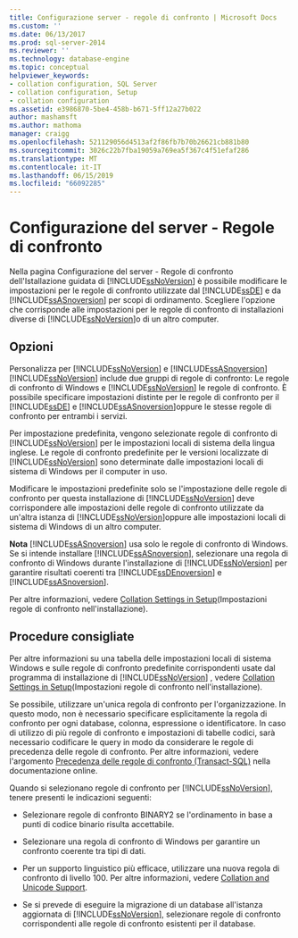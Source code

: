 ```yaml
---
title: Configurazione server - regole di confronto | Microsoft Docs
ms.custom: ''
ms.date: 06/13/2017
ms.prod: sql-server-2014
ms.reviewer: ''
ms.technology: database-engine
ms.topic: conceptual
helpviewer_keywords:
- collation configuration, SQL Server
- collation configuration, Setup
- collation configuration
ms.assetid: e3986870-5be4-458b-b671-5ff12a27b022
author: mashamsft
ms.author: mathoma
manager: craigg
ms.openlocfilehash: 521129056d4513af2f86fb7b70b26621cb881b80
ms.sourcegitcommit: 3026c22b7fba19059a769ea5f367c4f51efaf286
ms.translationtype: MT
ms.contentlocale: it-IT
ms.lasthandoff: 06/15/2019
ms.locfileid: "66092285"
---
```

# <a name="server-configuration---collation"></a>Configurazione del server - Regole di confronto
  Nella pagina Configurazione del server - Regole di confronto dell'Istallazione guidata di [!INCLUDE[ssNoVersion](../../includes/ssnoversion-md.md)] è possibile modificare le impostazioni per le regole di confronto utilizzate dal [!INCLUDE[ssDE](../../includes/ssde-md.md)] e da [!INCLUDE[ssASnoversion](../../includes/ssasnoversion-md.md)] per scopi di ordinamento. Scegliere l'opzione che corrisponde alle impostazioni per le regole di confronto di installazioni diverse di [!INCLUDE[ssNoVersion](../../includes/ssnoversion-md.md)]o di un altro computer.  
  
## <a name="options"></a>Opzioni  
 Personalizza per [!INCLUDE[ssNoVersion](../../includes/ssnoversion-md.md)] e [!INCLUDE[ssASnoversion](../../includes/ssasnoversion-md.md)]  
 [!INCLUDE[ssNoVersion](../../includes/ssnoversion-md.md)] include due gruppi di regole di confronto: Le regole di confronto di Windows e [!INCLUDE[ssNoVersion](../../includes/ssnoversion-md.md)] le regole di confronto. È possibile specificare impostazioni distinte per le regole di confronto per il [!INCLUDE[ssDE](../../includes/ssde-md.md)] e [!INCLUDE[ssASnoversion](../../includes/ssasnoversion-md.md)]oppure le stesse regole di confronto per entrambi i servizi.  
  
 Per impostazione predefinita, vengono selezionate regole di confronto di [!INCLUDE[ssNoVersion](../../includes/ssnoversion-md.md)] per le impostazioni locali di sistema della lingua inglese. Le regole di confronto predefinite per le versioni localizzate di [!INCLUDE[ssNoVersion](../../includes/ssnoversion-md.md)] sono determinate dalle impostazioni locali di sistema di Windows per il computer in uso.  
  
 Modificare le impostazioni predefinite solo se l'impostazione delle regole di confronto per questa installazione di [!INCLUDE[ssNoVersion](../../includes/ssnoversion-md.md)] deve corrispondere alle impostazioni delle regole di confronto utilizzate da un'altra istanza di [!INCLUDE[ssNoVersion](../../includes/ssnoversion-md.md)]oppure alle impostazioni locali di sistema di Windows di un altro computer.  
  
 **Nota** [!INCLUDE[ssASnoversion](../../includes/ssasnoversion-md.md)] usa solo le regole di confronto di Windows. Se si intende installare [!INCLUDE[ssASnoversion](../../includes/ssasnoversion-md.md)], selezionare una regola di confronto di Windows durante l'installazione di [!INCLUDE[ssNoVersion](../../includes/ssnoversion-md.md)] per garantire risultati coerenti tra [!INCLUDE[ssDEnoversion](../../includes/ssdenoversion-md.md)] e [!INCLUDE[ssASnoversion](../../includes/ssasnoversion-md.md)].  
  
 Per altre informazioni, vedere [Collation Settings in Setup](https://go.microsoft.com/fwlink/?LinkId=190977)(Impostazioni regole di confronto nell'installazione).  
  
## <a name="best-practices"></a>Procedure consigliate  
 Per altre informazioni su una tabella delle impostazioni locali di sistema Windows e sulle regole di confronto predefinite corrispondenti usate dal programma di installazione di [!INCLUDE[ssNoVersion](../../includes/ssnoversion-md.md)] , vedere [Collation Settings in Setup](https://go.microsoft.com/fwlink/?LinkId=190977)(Impostazioni regole di confronto nell'installazione).  
  
 Se possibile, utilizzare un'unica regola di confronto per l'organizzazione. In questo modo, non è necessario specificare esplicitamente la regola di confronto per ogni database, colonna, espressione o identificatore. In caso di utilizzo di più regole di confronto e impostazioni di tabelle codici, sarà necessario codificare le query in modo da considerare le regole di precedenza delle regole di confronto. Per altre informazioni, vedere l'argomento [Precedenza delle regole di confronto &#40;Transact-SQL&#41;](/sql/t-sql/statements/collation-precedence-transact-sql) nella documentazione online.  
  
 Quando si selezionano regole di confronto per [!INCLUDE[ssNoVersion](../../includes/ssnoversion-md.md)], tenere presenti le indicazioni seguenti:  
  
-   Selezionare regole di confronto BINARY2 se l'ordinamento in base a punti di codice binario risulta accettabile.  
  
-   Selezionare una regola di confronto di Windows per garantire un confronto coerente tra tipi di dati.  
  
-   Per un supporto linguistico più efficace, utilizzare una nuova regola di confronto di livello 100. Per altre informazioni, vedere [Collation and Unicode Support](../../relational-databases/collations/collation-and-unicode-support.md).  
  
-   Se si prevede di eseguire la migrazione di un database all'istanza aggiornata di [!INCLUDE[ssNoVersion](../../includes/ssnoversion-md.md)], selezionare regole di confronto corrispondenti alle regole di confronto esistenti per il database.  
  
  
